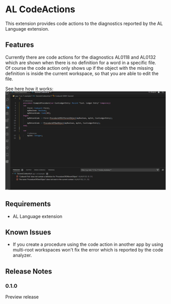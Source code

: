# AL CodeActions

This extension provides code actions to the diagnostics reported by the AL Language extension.

## Features

Currently there are code actions for the diagnostics AL0118 and AL0132 which are shown when there is no definition for a word in a specific file.  
Of course the code action only shows up if the object with the missing definition is inside the current workspace, so that you are able to edit the file.  

See here how it works:  
![demo](images/createprocedures.gif)

## Requirements

- AL Language extension

## Known Issues

- If you create a procedure using the code action in another app by using multi-root workspaces won't fix the error which is reported by the code analyzer.

## Release Notes

### 0.1.0

Preview release
